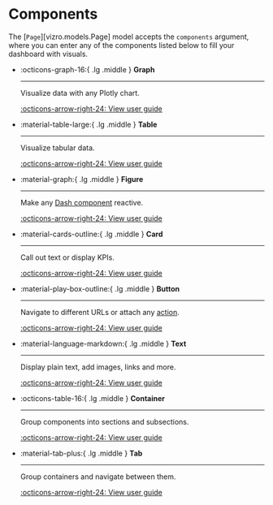 # Components

The [`Page`][vizro.models.Page] model accepts the `components` argument, where you can enter any of the components listed below to fill your dashboard with visuals.

<div class="grid cards" markdown>

- :octicons-graph-16:{ .lg .middle } __Graph__

    ---

    Visualize data with any Plotly chart.

    [:octicons-arrow-right-24: View user guide](graph.md)

- :material-table-large:{ .lg .middle } __Table__

    ---

    Visualize tabular data.

    [:octicons-arrow-right-24: View user guide](table.md)

- :material-graph:{ .lg .middle } __Figure__

    ---

    Make any [Dash component](https://dash.plotly.com/#open-source-component-libraries) reactive.

    [:octicons-arrow-right-24: View user guide](figure.md)

- :material-cards-outline:{ .lg .middle } __Card__

    ---

    Call out text or display KPIs.

    [:octicons-arrow-right-24: View user guide](card.md)

- :material-play-box-outline:{ .lg .middle } __Button__
  
    ---

    Navigate to different URLs or attach any [action](actions.md).

    [:octicons-arrow-right-24: View user guide](button.md)

- :material-language-markdown:{ .lg .middle } __Text__

    ---

    Display plain text, add images, links and more.

    [:octicons-arrow-right-24: View user guide](text.md)

- :octicons-table-16:{ .lg .middle } __Container__

    ---

    Group components into sections and subsections.

    [:octicons-arrow-right-24: View user guide](container.md)

- :material-tab-plus:{ .lg .middle } __Tab__

    ---

    Group containers and navigate between them.

    [:octicons-arrow-right-24: View user guide](tabs.md)

</div>
